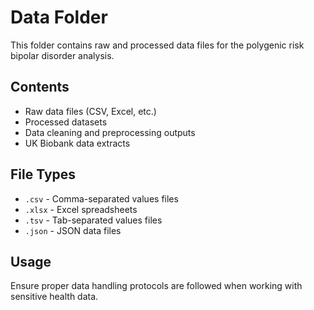 # Data Folder

This folder contains raw and processed data files for the polygenic risk bipolar disorder analysis.

## Contents
- Raw data files (CSV, Excel, etc.)
- Processed datasets
- Data cleaning and preprocessing outputs
- UK Biobank data extracts

## File Types
- `.csv` - Comma-separated values files
- `.xlsx` - Excel spreadsheets
- `.tsv` - Tab-separated values files
- `.json` - JSON data files

## Usage
Ensure proper data handling protocols are followed when working with sensitive health data.
